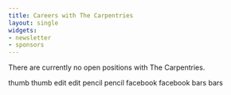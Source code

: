 ```yaml
---
title: Careers with The Carpentries
layout: single
widgets:
- newsletter
- sponsors
---
```


There are currently no open positions with The Carpentries.


thumb
  <i class="fas fa-thumbs-up"></i>
thumb 
edit
<i class="fa fa-edit"></i>
edit
pencil
<i class="fa fa-pencil"></i>
pencil
facebook
<i class="fab fa-facebook"></i>
facebook
bars
<i class="fas fa-bars"></i>
bars